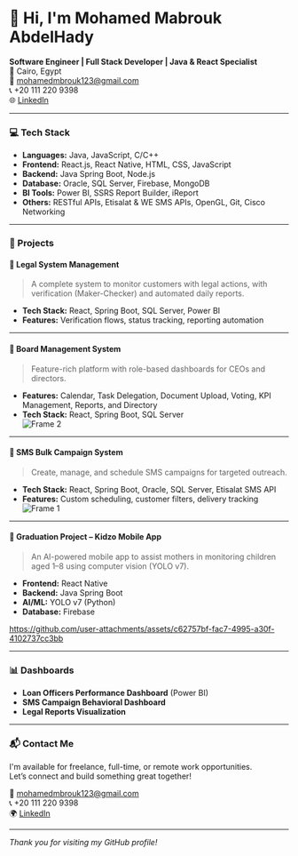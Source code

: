 # 👋 Hi, I'm Mohamed Mabrouk AbdelHady

**Software Engineer | Full Stack Developer | Java & React Specialist**  
📍 Cairo, Egypt  
📧 mohamedmbrouk123@gmail.com  
📞 +20 111 220 9398  
🌐 [LinkedIn](https://www.linkedin.com/in/mohamedmbrouk)

---

### 💻 Tech Stack

- **Languages:** Java, JavaScript, C/C++
- **Frontend:** React.js, React Native, HTML, CSS, JavaScript
- **Backend:** Java Spring Boot, Node.js
- **Database:** Oracle, SQL Server, Firebase, MongoDB
- **BI Tools:** Power BI, SSRS Report Builder, iReport
- **Others:** RESTful APIs, Etisalat & WE SMS APIs, OpenGL, Git, Cisco Networking

---

### 🚀 Projects

#### 📌 Legal System Management
> A complete system to monitor customers with legal actions, with verification (Maker-Checker) and automated daily reports.
- **Tech Stack:** React, Spring Boot, SQL Server, Power BI  
- **Features:** Verification flows, status tracking, reporting automation  

---

#### 📌 Board Management System
> Feature-rich platform with role-based dashboards for CEOs and directors.
- **Features:** Calendar, Task Delegation, Document Upload, Voting, KPI Management, Reports, and Directory
- **Tech Stack:** React, Spring Boot, SQL Server  
![Frame 2](https://github.com/user-attachments/assets/6996c0a7-b14f-4ca1-b2fb-8dcbe364a504)

---

#### 📌 SMS Bulk Campaign System
> Create, manage, and schedule SMS campaigns for targeted outreach.
- **Tech Stack:** React, Spring Boot, Oracle, SQL Server, Etisalat SMS API  
- **Features:** Custom scheduling, customer filters, delivery tracking  
![Frame 1](https://github.com/user-attachments/assets/ee31f9b6-06a1-4fa2-94b8-e38c6862e4f5)


---

#### 📌 Graduation Project – Kidzo Mobile App
> An AI-powered mobile app to assist mothers in monitoring children aged 1–8 using computer vision (YOLO v7).
- **Frontend:** React Native  
- **Backend:** Java Spring Boot  
- **AI/ML:** YOLO v7 (Python)  
- **Database:** Firebase  


https://github.com/user-attachments/assets/c62757bf-fac7-4995-a30f-4102737cc3bb


---

### 📊 Dashboards

- **Loan Officers Performance Dashboard** (Power BI)
- **SMS Campaign Behavioral Dashboard**
- **Legal Reports Visualization**
---

### 📬 Contact Me

I'm available for freelance, full-time, or remote work opportunities.  
Let’s connect and build something great together!

📧 mohamedmbrouk123@gmail.com  
📞 +20 111 220 9398  
🌍 [LinkedIn](https://www.linkedin.com/in/mohamedmbrouk)

---

*Thank you for visiting my GitHub profile!*
